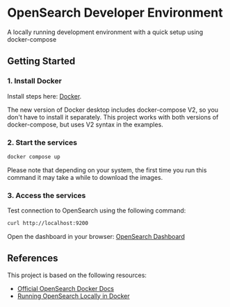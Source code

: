 # OpenSearch Developer Environment

A locally running development environment with a quick setup using docker-compose

## Getting Started

### 1. Install Docker

Install steps here: [Docker](https://docs.docker.com/get-docker/).

The new version of Docker desktop includes docker-compose V2, so you don't have to install it separately. This project works with both versions of docker-compose, but uses V2 syntax in the examples.

### 2. Start the services

```bash
docker compose up
```

Please note that depending on your system, the first time you run this command it may take a while to download the images.

### 3. Access the services

Test connection to OpenSearch using the following command:

```bash
curl http://localhost:9200
```

Open the dashboard in your browser: [OpenSearch Dashboard](http://localhost:5601)

## References

This project is based on the following resources:

- [Official OpenSearch Docker Docs](https://opensearch.org/docs/latest/install-and-configure/install-opensearch/docker/)
- [Running OpenSearch Locally in Docker](https://codesloth.blog/opensearch-docker-tutorial/)
